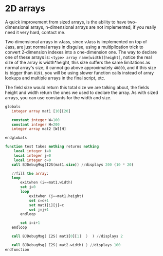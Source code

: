# 2D arrays

A quick improvement from sized arrays, is the ability to have two-dimensional arrays, n-dimensional arrays are not
implemented, if you really need it very hard, contact me.

Two dimensional arrays in vJass, since vJass is implemented on top of Jass, are just normal arrays in disguise, using
a multiplication trick to convert 2-dimension indexes into a one-dimension one. The way to declare one of these
arrays is: `<type> array name[width][height]`, notice the real size of the array is
width*height, this size suffers the same limitations as normal array&apos;s size, it cannot go above approximately
`40800`, and if this size is bigger than `8191`, you will be using slower function calls instead of array lookups and
multiple arrays in the final script, etc.

The field size would return this total size we are talking about, the fields height and width return the ones we used
to declare the array. As with sized arrays, you can use constants for the width and size.

```sql
globals
   integer array mat1 [10][20]

   constant integer W=100
   constant integer H=200
   integer array mat2 [W][H]

endglobals

function test takes nothing returns nothing
    local integer i=0
    local integer j=0
    local integer c=0
   call BJDebugMsg(I2S(mat1.size)) //displays 200 (10 * 20)

   //fill the array:
   loop
       exitwhen (i==mat1.width)
       set j=0
       loop
           exitwhen (j==mat1.height)
           set c=c+1
           set mat1[i][j]=c
           set j=j+1
       endloop

       set i=i+1
   endloop

   call BJDebugMsg( I2S( mat1[0][1]  )  ) //displays 2

   call BJDebugMsg( I2S( mat2.width) ) //displays 100
endfunction
```